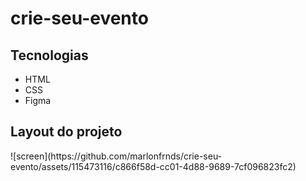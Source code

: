 # crie-seu-evento

## Tecnologias
- HTML
- CSS
- Figma


## Layout do projeto
<table>
  <tr>
    ![screen](https://github.com/marlonfrnds/crie-seu-evento/assets/115473116/c866f58d-cc01-4d88-9689-7cf096823fc2)
  </tr>   
</table>
